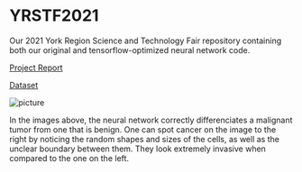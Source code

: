 # YRSTF2021
Our 2021 York Region Science and Technology Fair repository containing both our original and tensorflow-optimized neural network code.

[Project Report](https://github.com/KoralK5/YRSTF2021/files/6254010/Debounce.pdf)

[Dataset](https://www.kaggle.com/c/histopathologic-cancer-detection)

![picture](https://user-images.githubusercontent.com/62809012/113470838-76ef6280-9426-11eb-8cd8-2e638ea22740.JPG)

In the images above, the neural network correctly differenciates a malignant tumor from one that is benign. One can spot cancer on the image to the right by noticing the random shapes and sizes of the cells, as well as the unclear boundary between them. They look extremely invasive when compared to the one on the left.
